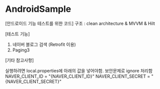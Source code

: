 # AndroidSample

[안드로이드 기능 테스트를 위한 코드]
구조 : clean architecture & MVVM & Hilt

[테스트 기능]
1. 네이버 블로그 검색 (Retrofit 이용)
2. Paging3

[기타 참고사항]

실행하려면 local.properties에 아래의 값을 넣어야함. 보안문제로 ignore 처리함
NAVER_CLIENT_ID = "{NAVER_CLIENT_ID}"
NAVER_CLIENT_SECRET = "{NAVER_CLIENT_SECRET}"
